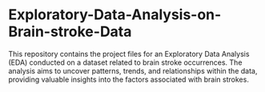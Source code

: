 # Exploratory-Data-Analysis-on-Brain-stroke-Data
This repository contains the project files for an Exploratory Data Analysis (EDA) conducted on a dataset related to brain stroke occurrences. The analysis aims to uncover patterns, trends, and relationships within the data, providing valuable insights into the factors associated with brain strokes.
